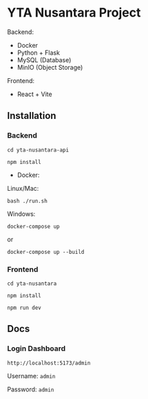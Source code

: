 # YTA Nusantara Project
Backend:
- Docker
- Python + Flask
- MySQL (Database)
- MinIO (Object Storage)

Frontend:
- React + Vite

## Installation
### Backend
`cd yta-nusantara-api`

`npm install`

- Docker:

Linux/Mac:

`bash ./run.sh`

Windows:

`docker-compose up`

or

`docker-compose up --build`

### Frontend
`cd yta-nusantara`

`npm install`

`npm run dev`

## Docs
### Login Dashboard

`http://localhost:5173/admin`

Username: `admin`

Password: `admin`
